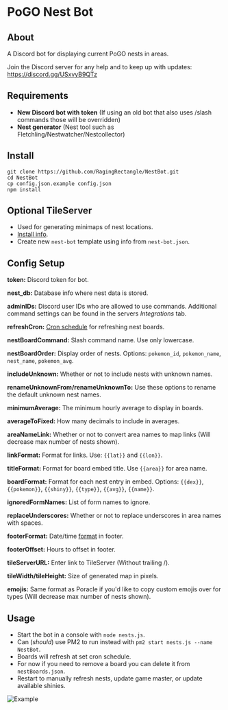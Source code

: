 # PoGO Nest Bot

## About
A Discord bot for displaying current PoGO nests in areas.

Join the Discord server for any help and to keep up with updates: https://discord.gg/USxvyB9QTz


## Requirements
 - **New Discord bot with token** (If using an old bot that also uses /slash commands those will be overridden)
 - **Nest generator** (Nest tool such as Fletchling/Nestwatcher/Nestcollector)


## Install
```
git clone https://github.com/RagingRectangle/NestBot.git
cd NestBot
cp config.json.example config.json
npm install
```


## Optional TileServer
 - Used for generating minimaps of nest locations.
 - [Install info](https://github.com/123FLO321/SwiftTileserverCache).
 - Create new `nest-bot` template using info from `nest-bot.json`.
 

## Config Setup
**token:** Discord token for bot.

**nest_db:** Database info where nest data is stored.

**adminIDs:** Discord user IDs who are allowed to use commands. Additional command settings can be found in the servers *Integrations* tab.

**refreshCron:** [Cron schedule](https://crontab-generator.org/) for refreshing nest boards.

**nestBoardCommand:** Slash command name. Use only lowercase.

**nestBoardOrder:** Display order of nests. Options: `pokemon_id`, `pokemon_name`, `nest_name`, `pokemon_avg`.

**includeUnknown:** Whether or not to include nests with unknown names.

**renameUnknownFrom/renameUnknownTo:** Use these options to rename the default unknown nest names.

**minimumAverage:** The minimum hourly average to display in boards.

**averageToFixed:** How many decimals to include in averages.

**areaNameLink:** Whether or not to convert area names to map links (Will decrease max number of nests shown).

**linkFormat:** Format for links. Use: `{{lat}}` and `{{lon}}`.

**titleFormat:** Format for board embed title. Use `{{area}}` for area name.

**boardFormat:** Format for each nest entry in embed. Options: `{{dex}}`, `{{pokemon}}`, `{{shiny}}`, `{{type}}`, `{{avg}}`, `{{name}}`.

**ignoredFormNames:** List of form names to ignore.

**replaceUnderscores:** Whether or not to replace underscores in area names with spaces.

**footerFormat:** Date/time [format](https://momentjs.com/docs/#/displaying/format/) in footer.

**footerOffset:** Hours to offset in footer.

**tileServerURL:** Enter link to TileServer (Without trailing /).

**tileWidth/tileHeight:** Size of generated map in pixels.

**emojis:** Same format as Poracle if you'd like to copy custom emojis over for types (Will decrease max number of nests shown).


## Usage
- Start the bot in a console with `node nests.js`.
- Can (*should*) use PM2 to run instead with `pm2 start nests.js --name NestBot`.
- Boards will refresh at set cron schedule.
- For now if you need to remove a board you can delete it from `nestBoards.json`.
- Restart to manually refresh nests, update game master, or update available shinies.


![Example](https://i.imgur.com/SJ8pWCv.gif)